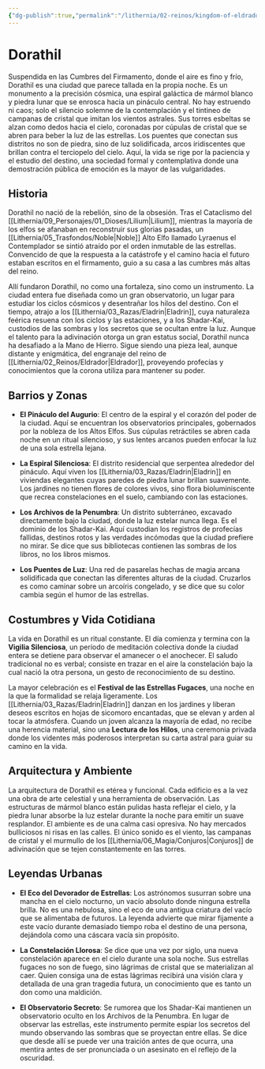 ```yaml
---
{"dg-publish":true,"permalink":"/lithernia/02-reinos/kingdom-of-eldrador/dorathil/","title":"Dorathil","tags":["lithernia","ciudad","Eldrador"]}
---
```


# Dorathil

Suspendida en las Cumbres del Firmamento, donde el aire es fino y frío, Dorathil es una ciudad que parece tallada en la propia noche. Es un monumento a la precisión cósmica, una espiral galáctica de mármol blanco y piedra lunar que se enrosca hacia un pináculo central. No hay estruendo ni caos; solo el silencio solemne de la contemplación y el tintineo de campanas de cristal que imitan los vientos astrales. Sus torres esbeltas se alzan como dedos hacia el cielo, coronadas por cúpulas de cristal que se abren para beber la luz de las estrellas. Los puentes que conectan sus distritos no son de piedra, sino de luz solidificada, arcos iridiscentes que brillan contra el terciopelo del cielo. Aquí, la vida se rige por la paciencia y el estudio del destino, una sociedad formal y contemplativa donde una demostración pública de emoción es la mayor de las vulgaridades.

## Historia

Dorathil no nació de la rebelión, sino de la obsesión. Tras el Cataclismo del [[Lithernia/09_Personajes/01_Dioses/Lilium\|Lilium]], mientras la mayoría de los elfos se afanaban en reconstruir sus glorias pasadas, un [[Lithernia/05_Trasfondos/Noble\|Noble]] Alto Elfo llamado Lyraenus el Contemplador se sintió atraído por el orden inmutable de las estrellas. Convencido de que la respuesta a la catástrofe y el camino hacia el futuro estaban escritos en el firmamento, guio a su casa a las cumbres más altas del reino.

Allí fundaron Dorathil, no como una fortaleza, sino como un instrumento. La ciudad entera fue diseñada como un gran observatorio, un lugar para estudiar los ciclos cósmicos y desentrañar los hilos del destino. Con el tiempo, atrajo a los [[Lithernia/03_Razas/Eladrin\|Eladrin]], cuya naturaleza feérica resuena con los ciclos y las estaciones, y a los Shadar-Kai, custodios de las sombras y los secretos que se ocultan entre la luz. Aunque el talento para la adivinación otorga un gran estatus social, Dorathil nunca ha desafiado a la Mano de Hierro. Sigue siendo una pieza leal, aunque distante y enigmática, del engranaje del reino de [[Lithernia/02_Reinos/Eldrador\|Eldrador]], proveyendo profecías y conocimientos que la corona utiliza para mantener su poder.

## Barrios y Zonas

- **El Pináculo del Augurio**: El centro de la espiral y el corazón del poder de la ciudad. Aquí se encuentran los observatorios principales, gobernados por la nobleza de los Altos Elfos. Sus cúpulas retráctiles se abren cada noche en un ritual silencioso, y sus lentes arcanos pueden enfocar la luz de una sola estrella lejana.

- **La Espiral Silenciosa**: El distrito residencial que serpentea alrededor del pináculo. Aquí viven los [[Lithernia/03_Razas/Eladrin\|Eladrin]] en viviendas elegantes cuyas paredes de piedra lunar brillan suavemente. Los jardines no tienen flores de colores vivos, sino flora bioluminiscente que recrea constelaciones en el suelo, cambiando con las estaciones.

- **Los Archivos de la Penumbra**: Un distrito subterráneo, excavado directamente bajo la ciudad, donde la luz estelar nunca llega. Es el dominio de los Shadar-Kai. Aquí custodian los registros de profecías fallidas, destinos rotos y las verdades incómodas que la ciudad prefiere no mirar. Se dice que sus bibliotecas contienen las sombras de los libros, no los libros mismos.

- **Los Puentes de Luz**: Una red de pasarelas hechas de magia arcana solidificada que conectan las diferentes alturas de la ciudad. Cruzarlos es como caminar sobre un arcoíris congelado, y se dice que su color cambia según el humor de las estrellas.

## Costumbres y Vida Cotidiana

La vida en Dorathil es un ritual constante. El día comienza y termina con la **Vigilia Silenciosa**, un período de meditación colectiva donde la ciudad entera se detiene para observar el amanecer o el anochecer. El saludo tradicional no es verbal; consiste en trazar en el aire la constelación bajo la cual nació la otra persona, un gesto de reconocimiento de su destino.

La mayor celebración es el **Festival de las Estrellas Fugaces**, una noche en la que la formalidad se relaja ligeramente. Los [[Lithernia/03_Razas/Eladrin\|Eladrin]] danzan en los jardines y liberan deseos escritos en hojas de sicomoro encantadas, que se elevan y arden al tocar la atmósfera. Cuando un joven alcanza la mayoría de edad, no recibe una herencia material, sino una **Lectura de los Hilos**, una ceremonia privada donde los videntes más poderosos interpretan su carta astral para guiar su camino en la vida.

## Arquitectura y Ambiente

La arquitectura de Dorathil es etérea y funcional. Cada edificio es a la vez una obra de arte celestial y una herramienta de observación. Las estructuras de mármol blanco están pulidas hasta reflejar el cielo, y la piedra lunar absorbe la luz estelar durante la noche para emitir un suave resplandor. El ambiente es de una calma casi opresiva. No hay mercados bulliciosos ni risas en las calles. El único sonido es el viento, las campanas de cristal y el murmullo de los [[Lithernia/06_Magia/Conjuros\|Conjuros]] de adivinación que se tejen constantemente en las torres.

## Leyendas Urbanas

- **El Eco del Devorador de Estrellas**: Los astrónomos susurran sobre una mancha en el cielo nocturno, un vacío absoluto donde ninguna estrella brilla. No es una nebulosa, sino el eco de una antigua criatura del vacío que se alimentaba de futuros. La leyenda advierte que mirar fijamente a este vacío durante demasiado tiempo roba el destino de una persona, dejándola como una cáscara vacía sin propósito.

- **La Constelación Llorosa**: Se dice que una vez por siglo, una nueva constelación aparece en el cielo durante una sola noche. Sus estrellas fugaces no son de fuego, sino lágrimas de cristal que se materializan al caer. Quien consiga una de estas lágrimas recibirá una visión clara y detallada de una gran tragedia futura, un conocimiento que es tanto un don como una maldición.

- **El Observatorio Secreto**: Se rumorea que los Shadar-Kai mantienen un observatorio oculto en los Archivos de la Penumbra. En lugar de observar las estrellas, este instrumento permite espiar los secretos del mundo observando las sombras que se proyectan entre ellas. Se dice que desde allí se puede ver una traición antes de que ocurra, una mentira antes de ser pronunciada o un asesinato en el reflejo de la oscuridad.